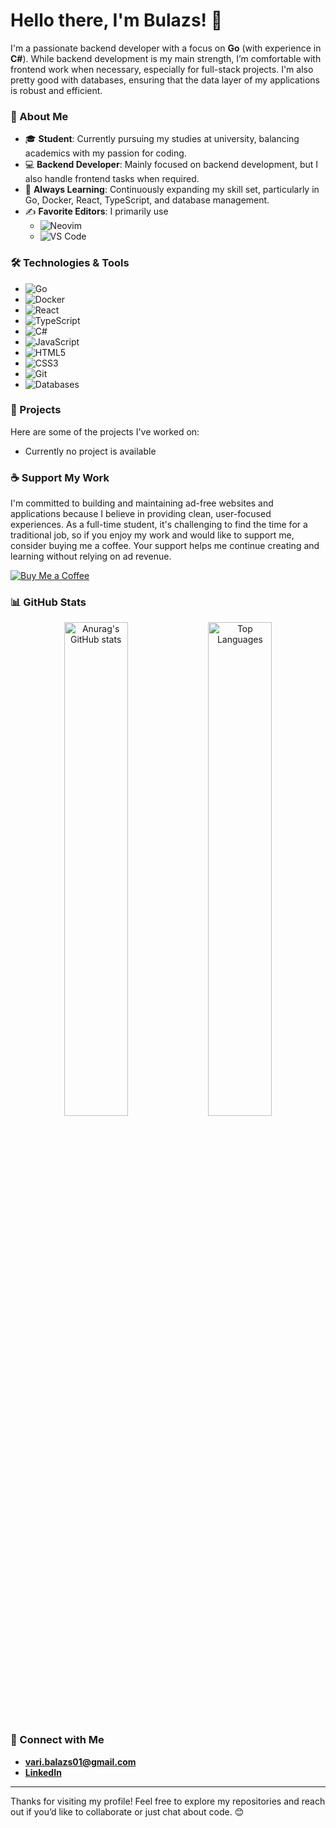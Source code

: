# Hello there, I'm Bulazs! 👋

I'm a passionate backend developer with a focus on **Go** (with experience in **C#**). While backend development is my main strength, I’m comfortable with frontend work when necessary, especially for full-stack projects. I'm also pretty good with databases, ensuring that the data layer of my applications is robust and efficient.

### 🚀 About Me
- 🎓 **Student**: Currently pursuing my studies at university, balancing academics with my passion for coding.
- 💻 **Backend Developer**: Mainly focused on backend development, but I also handle frontend tasks when required.
- 🌱 **Always Learning**: Continuously expanding my skill set, particularly in Go, Docker, React, TypeScript, and database management.
- ✍️ **Favorite Editors**: I primarily use 
  - ![Neovim](https://img.shields.io/badge/-Neovim-57A143?style=flat&logo=neovim&logoColor=white)
  - ![VS Code](https://img.shields.io/badge/-VS%20Code-007ACC?style=flat&logo=visual-studio-code&logoColor=white)

### 🛠️ Technologies & Tools
- ![Go](https://img.shields.io/badge/-Go-00ADD8?style=flat&logo=go&logoColor=white)
- ![Docker](https://img.shields.io/badge/-Docker-2496ED?style=flat&logo=docker&logoColor=white)
- ![React](https://img.shields.io/badge/-React-61DAFB?style=flat&logo=react&logoColor=black)
- ![TypeScript](https://img.shields.io/badge/-TypeScript-3178C6?style=flat&logo=typescript&logoColor=white)
- ![C#](https://img.shields.io/badge/-C%23-239120?style=flat&logo=c-sharp&logoColor=white)
- ![JavaScript](https://img.shields.io/badge/-JavaScript-F7DF1E?style=flat&logo=javascript&logoColor=black)
- ![HTML5](https://img.shields.io/badge/-HTML5-E34F26?style=flat&logo=html5&logoColor=white)
- ![CSS3](https://img.shields.io/badge/-CSS3-1572B6?style=flat&logo=css3&logoColor=white)
- ![Git](https://img.shields.io/badge/-Git-F05032?style=flat&logo=git&logoColor=white)
- ![Databases](https://img.shields.io/badge/-Databases-003B57?style=flat&logo=database&logoColor=white)
### 🔗 Projects
Here are some of the projects I've worked on:

- Currently no project is available


### ☕ Support My Work
I'm committed to building and maintaining ad-free websites and applications because I believe in providing clean, user-focused experiences. As a full-time student, it's challenging to find the time for a traditional job, so if you enjoy my work and would like to support me, consider buying me a coffee. Your support helps me continue creating and learning without relying on ad revenue.

[![Buy Me a Coffee](https://img.shields.io/badge/-Buy%20Me%20a%20Coffee-FFDD00?style=flat&logo=buy-me-a-coffee&logoColor=black)](https://buymeacoffee.com/bulazs)

### 📊 GitHub Stats
<div align="center">
  <img src="https://github-readme-stats-one-lyart-97.vercel.app/api?username=mcbulazs&theme=tokyonight" alt="Anurag's GitHub stats" width="45%" />
  <img src="https://github-readme-stats-one-lyart-97.vercel.app/api/top-langs/?username=mcbulazs&layout=compact&theme=tokyonight" alt="Top Languages" width="45%" />
</div>

### 🔗 Connect with Me
- **vari.balazs01@gmail.com**
- [**LinkedIn**](https://www.linkedin.com/in/bal%C3%A1zs-v%C3%A1ri-600090245/)

---

Thanks for visiting my profile! Feel free to explore my repositories and reach out if you’d like to collaborate or just chat about code. 😊
